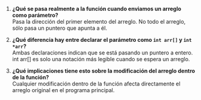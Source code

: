 1. **¿Qué se pasa realmente a la función cuando enviamos un arreglo como parámetro?**    
Pasa la dirección del primer elemento del arreglo. No todo el arreglo, sólo pasa un puntero que apunta a él.

2. **¿Qué diferencia hay entre declarar el parámetro como `int arr[]` y `int *arr`?**  
Ambas declaraciones indican que se está pasando un puntero a entero. int arr[] es solo una notación más legible cuando se espera un arreglo.  
  

3. **¿Qué implicaciones tiene esto sobre la modificación del arreglo dentro de la función?**  
Cualquier modificación dentro de la función afecta directamente el arreglo original en el programa principal.